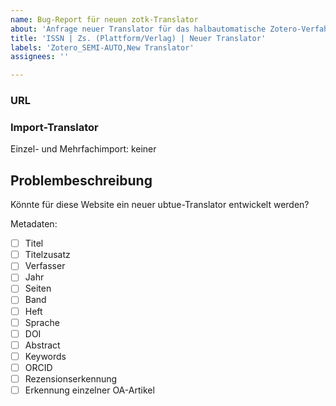 ```yaml
---
name: Bug-Report für neuen zotk-Translator
about: 'Anfrage neuer Translator für das halbautomatische Zotero-Verfahren'
title: 'ISSN | Zs. (Plattform/Verlag) | Neuer Translator'
labels: 'Zotero_SEMI-AUTO,New Translator'
assignees: ''

---
```


### URL

  
### Import-Translator
Einzel- und Mehrfachimport:
keiner

  
## Problembeschreibung
Könnte für diese Website ein neuer ubtue-Translator entwickelt werden?

Metadaten:

- [ ] Titel
- [ ] Titelzusatz
- [ ] Verfasser
- [ ] Jahr
- [ ] Seiten
- [ ] Band
- [ ] Heft
- [ ] Sprache
- [ ] DOI
- [ ] Abstract
- [ ] Keywords
- [ ] ORCID
- [ ] Rezensionserkennung
- [ ] Erkennung einzelner OA-Artikel
